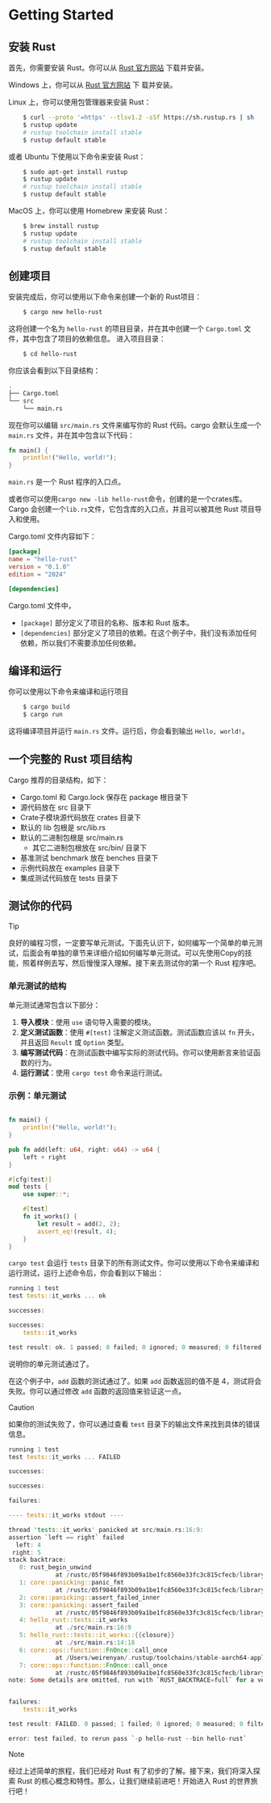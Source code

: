 # Getting Started

## 安装 Rust

首先，你需要安装 Rust。你可以从 [Rust 官方网站](https://www.rust-lang.org/) 下载并安装。

Windows 上，你可以从 [Rust 官方网站](https://www.rust-lang.org/) 下 载并安装。

Linux 上，你可以使用包管理器来安装 Rust：

```bash
    $ curl --proto '=https' --tlsv1.2 -sSf https://sh.rustup.rs | sh
    $ rustup update
    # rustup toolchain install stable 
    $ rustup default stable 
```

或者 Ubuntu 下使用以下命令来安装 Rust：

```bash
    $ sudo apt-get install rustup
    $ rustup update
    # rustup toolchain install stable 
    $ rustup default stable 
```

MacOS 上，你可以使用 Homebrew 来安装 Rust：
```bash
    $ brew install rustup
    $ rustup update
    # rustup toolchain install stable 
    $ rustup default stable 
```

## 创建项目

安装完成后，你可以使用以下命令来创建一个新的 Rust项目：

```bash
    $ cargo new hello-rust
```

这将创建一个名为 `hello-rust` 的项目目录，并在其中创建一个 `Cargo.toml` 文件，其中包含了项目的依赖信息。
进入项目目录：  
```bash
    $ cd hello-rust
```

你应该会看到以下目录结构：
```bash
.
├── Cargo.toml
└── src
    └── main.rs
```

现在你可以编辑 `src/main.rs` 文件来编写你的 Rust 代码。cargo 会默认生成一个 `main.rs` 文件，并在其中包含以下代码：
```rust
fn main() {
    println!("Hello, world!");
}
```
`main.rs` 是一个 Rust 程序的入口点。

或者你可以使用`cargo new -lib hello-rust`命令，创建的是一个crates库。Cargo 会创建一个`lib.rs`文件，它包含库的入口点，并且可以被其他 Rust 项目导入和使用。

Cargo.toml 文件内容如下：
```toml
[package]
name = "hello-rust"
version = "0.1.0"
edition = "2024"

[dependencies]
```
Cargo.toml 文件中，
* `[package]` 部分定义了项目的名称、版本和 Rust 版本。
* `[dependencies]` 部分定义了项目的依赖。在这个例子中，我们没有添加任何依赖，所以我们不需要添加任何依赖。

## 编译和运行
你可以使用以下命令来编译和运行项目
```bash
    $ cargo build
    $ cargo run
```

这将编译项目并运行 `main.rs` 文件。运行后，你会看到输出 `Hello, world!`。

## 一个完整的 Rust 项目结构

Cargo 推荐的目录结构，如下：
* Cargo.toml 和 Cargo.lock 保存在 package 根目录下
* 源代码放在 src 目录下
* Crate子模块源代码放在 crates 目录下
* 默认的 lib 包根是 src/lib.rs
* 默认的二进制包根是 src/main.rs
    * 其它二进制包根放在 src/bin/ 目录下
* 基准测试 benchmark 放在 benches 目录下
* 示例代码放在 examples 目录下
* 集成测试代码放在 tests 目录下

## 测试你的代码

> [!TIP]
> 良好的编程习惯，一定要写单元测试。下面先认识下，如何编写一个简单的单元测试，后面会有单独的章节来详细介绍如何编写单元测试。可以先使用Copy的技能，照着样例去写，然后慢慢深入理解。接下来去测试你的第一个 Rust 程序吧。

### 单元测试的结构

单元测试通常包含以下部分：
1. **导入模块**：使用 `use` 语句导入需要的模块。
2. **定义测试函数**：使用 `#[test]` 注解定义测试函数。测试函数应该以 `fn` 开头，并且返回 `Result` 或 `Option` 类型。
3. **编写测试代码**：在测试函数中编写实际的测试代码。你可以使用断言来验证函数的行为。
4. **运行测试**：使用 `cargo test` 命令来运行测试。

### 示例：单元测试

```rust

fn main() {
    println!("Hello, world!");
}

pub fn add(left: u64, right: u64) -> u64 {
    left + right
}

#[cfg(test)]
mod tests {
    use super::*;

    #[test]
    fn it_works() {
        let result = add(2, 2);
        assert_eq!(result, 4);
    }
}

```

`cargo test` 会运行 `tests` 目录下的所有测试文件。你可以使用以下命令来编译和运行测试，运行上述命令后，你会看到以下输出：
```rust
running 1 test
test tests::it_works ... ok

successes:

successes:
    tests::it_works

test result: ok. 1 passed; 0 failed; 0 ignored; 0 measured; 0 filtered out; finished in 0.00s
```
说明你的单元测试通过了。

在这个例子中，`add` 函数的测试通过了。如果 `add` 函数返回的值不是 4，测试将会失败。你可以通过修改 `add` 函数的返回值来验证这一点。

> [!CAUTION]
> 如果你的测试失败了，你可以通过查看 `test` 目录下的输出文件来找到具体的错误信息。

```rust
running 1 test
test tests::it_works ... FAILED

successes:

successes:

failures:

---- tests::it_works stdout ----

thread 'tests::it_works' panicked at src/main.rs:16:9:
assertion `left == right` failed
  left: 4
 right: 5
stack backtrace:
   0: rust_begin_unwind
             at /rustc/05f9846f893b09a1be1fc8560e33fc3c815cfecb/library/std/src/panicking.rs:695:5
   1: core::panicking::panic_fmt
             at /rustc/05f9846f893b09a1be1fc8560e33fc3c815cfecb/library/core/src/panicking.rs:75:14
   2: core::panicking::assert_failed_inner
   3: core::panicking::assert_failed
             at /rustc/05f9846f893b09a1be1fc8560e33fc3c815cfecb/library/core/src/panicking.rs:380:5
   4: hello_rust::tests::it_works
             at ./src/main.rs:16:9
   5: hello_rust::tests::it_works::{{closure}}
             at ./src/main.rs:14:18
   6: core::ops::function::FnOnce::call_once
             at /Users/weirenyan/.rustup/toolchains/stable-aarch64-apple-darwin/lib/rustlib/src/rust/library/core/src/ops/function.rs:250:5
   7: core::ops::function::FnOnce::call_once
             at /rustc/05f9846f893b09a1be1fc8560e33fc3c815cfecb/library/core/src/ops/function.rs:250:5
note: Some details are omitted, run with `RUST_BACKTRACE=full` for a verbose backtrace.


failures:
    tests::it_works

test result: FAILED. 0 passed; 1 failed; 0 ignored; 0 measured; 0 filtered out; finished in 0.02s

error: test failed, to rerun pass `-p hello-rust --bin hello-rust`
```

> [!NOTE]  
> 经过上述简单的旅程，我们已经对 Rust 有了初步的了解。接下来，我们将深入探索 Rust 的核心概念和特性。那么，让我们继续前进吧！开始进入 Rust 的世界旅行吧！
